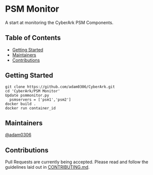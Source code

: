 # PSM Monitor <!-- omit in toc -->

A start at monitoring the CyberArk PSM Components.

## Table of Contents <!-- omit in toc -->

- [Getting Started](#getting)
- [Maintainers](#maintainers)
- [Contributions](#contributions)


## Getting Started

```
git clone https://github.com/adam0306/CyberArk.git
cd 'CyberArk/PSM Monitor'
Update psmmonitor.py
  psmservers = ['psm1','psm2']
docker build .
docker run container_id
```

## Maintainers

[@adam0306](https://github.com/adam0306)

<!-- I'm "stealing" this from "that guy"
[![Buy me a coffee][buymeacoffee-shield]][buymeacoffee]
[buymeacoffee]: https://www.buymeacoffee.com/infamousjoeg
[buymeacoffee-shield]: https://www.buymeacoffee.com/assets/img/custom_images/orange_img.png
-->
## Contributions

Pull Requests are currently being accepted.  Please read and follow the guidelines laid out in [CONTRIBUTING.md]().
